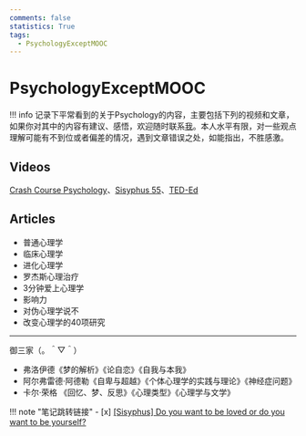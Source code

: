 ```yaml
---
comments: false
statistics: True
tags:
  - PsychologyExceptMOOC
---
```

# PsychologyExceptMOOC
!!! info
    记录下平常看到的关于Psychology的内容，主要包括下列的视频和文章，如果你对其中的内容有建议、感悟，欢迎随时联系[我](https://smms.app/image/kHBUML1XdERzljK)。本人水平有限，对一些观点理解可能有不到位或者偏差的情况，遇到文章错误之处，如能指出，不胜感激。

## Videos
[Crash Course Psychology](https://www.youtube.com/watch?v=eal4-A89IWY&list=PL8dPuuaLjXtOPRKzVLY0jJY-uHOH9KVU6)、[Sisyphus 55](https://www.youtube.com/@Sisyphus55)、[TED-Ed](https://www.youtube.com/@TEDEd)

## Articles
+ 普通心理学
+ 临床心理学
+ 进化心理学
+ 罗杰斯心理治疗
+ 3分钟爱上心理学
+ 影响力
+ 对伪心理学说不
+ 改变心理学的40项研究


----------------

御三家（。＾▽＾）

+ 弗洛伊德《梦的解析》《论自恋》《自我与本我》
+ 阿尔弗雷德·阿德勒《自卑与超越》《个体心理学的实践与理论》《神经症问题》
+ 卡尔·荣格 《回忆、梦、反思》《心理类型》《心理学与文学》

!!! note "笔记跳转链接"
    - [x] [[Sisyphus] Do you want to be loved or do you want to be yourself?](SisyphusDoYouWantToBeLoved.md)
